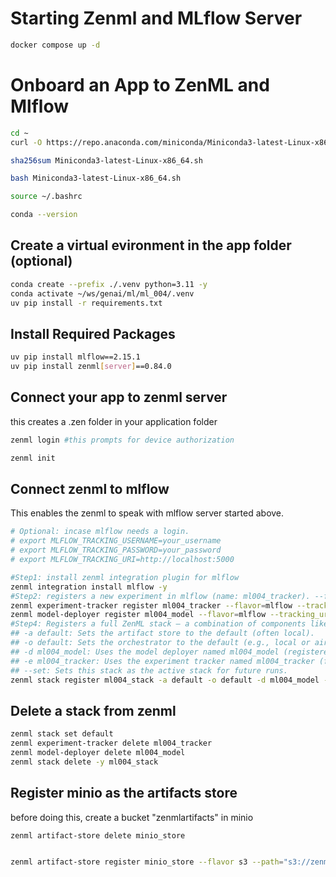 # Starting Zenml and MLflow Server
```bash
docker compose up -d

```

# Onboard an App to ZenML and Mlflow

```bash
cd ~
curl -O https://repo.anaconda.com/miniconda/Miniconda3-latest-Linux-x86_64.sh

sha256sum Miniconda3-latest-Linux-x86_64.sh

bash Miniconda3-latest-Linux-x86_64.sh

source ~/.bashrc

conda --version


```

## Create a virtual evironment in the app folder (optional)
```bash
conda create --prefix ./.venv python=3.11 -y
conda activate ~/ws/genai/ml/ml_004/.venv
uv pip install -r requirements.txt
```

## Install Required Packages
```bash
uv pip install mlflow==2.15.1
uv pip install zenml[server]==0.84.0

```

## Connect your app to zenml server
this creates a .zen folder in your application folder
```bash
zenml login #this prompts for device authorization

zenml init
```

## Connect zenml to mlflow
This enables the zenml to speak with mlflow server started above.
```bash
# Optional: incase mlflow needs a login. 
# export MLFLOW_TRACKING_USERNAME=your_username
# export MLFLOW_TRACKING_PASSWORD=your_password
# export MLFLOW_TRACKING_URI=http://localhost:5000

#Step1: install zenml integration plugin for mlflow
zenml integration install mlflow -y
#Step2: registers a new experiment in mlflow (name: ml004_tracker). --flavor=mlflow tells the backend mlflow
zenml experiment-tracker register ml004_tracker --flavor=mlflow --tracking_uri=http://localhost:5000  --tracking_token="dummy_token" #Step3: Registers a model deployer component (name: ml004_model). --flavor=mlflow tells the backend mlflow
zenml model-deployer register ml004_model --flavor=mlflow --tracking_uri=http://localhost:5000  --tracking_token="dummy_token" 
#Step4: Registers a full ZenML stack — a combination of components like orchestrator, artifact store, experiment tracker, etc. 
## -a default: Sets the artifact store to the default (often local).
## -o default: Sets the orchestrator to the default (e.g., local or airflow).
## -d ml004_model: Uses the model deployer named ml004_model (registered in step 3).
## -e ml004_tracker: Uses the experiment tracker named ml004_tracker (from step 2).
## --set: Sets this stack as the active stack for future runs.
zenml stack register ml004_stack -a default -o default -d ml004_model -e ml004_tracker --set
```

## Delete a stack from zenml
```bash
zenml stack set default
zenml experiment-tracker delete ml004_tracker
zenml model-deployer delete ml004_model
zenml stack delete -y ml004_stack
```

## Register minio as the artifacts store
before doing this, create a bucket "zenmlartifacts" in minio
```bash
zenml artifact-store delete minio_store


zenml artifact-store register minio_store --flavor s3 --path="s3://zenmlartifacts" --endpoint_url="http://localhost:9000" --access_key="minioadmin" --secret_key="minioadmin"
```